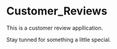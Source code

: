 # Customer_Reviews

This is a customer review appllication. 


Stay tunned for something a little special.